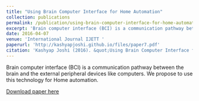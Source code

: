 ```yaml
---
title: "Using Brain Computer Interface for Home Automation"
collection: publications
permalink: /publication/using-brain-computer-interface-for-home-automation
excerpt: 'Brain computer interface (BCI) is a communication pathway between the brain and the external peripheral devices like computers. We propose to use this technology for Home automation.'
date: 2016-04-07
venue: 'International Journal IJETT '
paperurl: 'http://kashyapjoshi.github.io/files/paper7.pdf'
citation: 'Kashyap Joshi (2016). &quot;Using Brain Computer Interface for Home Automation&quot; <i>International Journal IJETT </i>'
---
```

Brain computer interface (BCI) is a communication pathway between the brain and the external peripheral devices like computers. We propose to use this technology for Home automation.

[Download paper here](http://kashyapjoshi.github.io/files/paper7.pdf)